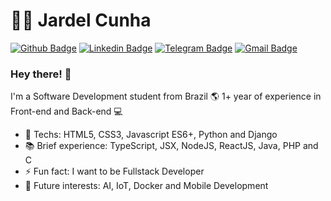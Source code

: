 # :man_technologist: Jardel Cunha

[![Github Badge](https://img.shields.io/badge/-Github-000?style=flat-square&logo=Github&logoColor=white&link=https://github.com/JardelDeveloper/)](https://github.com/JardelDeveloper/)
[![Linkedin Badge](https://img.shields.io/badge/-LinkedIn-blue?style=flat-square&logo=Linkedin&logoColor=white&link=https://www.linkedin.com/in/jardelcunhadeveloper/)](https://www.linkedin.com/in/jardelcunhadeveloper/)
[![Telegram Badge](https://img.shields.io/badge/-Telegram-1ca0f1?style=flat-square&labelColor=1ca0f1&logo=telegram&logoColor=white&link=https://t.me/jardelcunhadeveloper)](https://t.me/jardelcunhadeveloper)
[![Gmail Badge](https://img.shields.io/badge/-Gmail-c14438?style=flat-square&logo=Gmail&logoColor=white&link=mailto:developerprojectfullstack@gmail.com)](mailto:developerprojectfullstack@gmail.com)

### Hey there! 👋

I'm a Software Development student from Brazil 🌎 
1+ year of experience in Front-end and Back-end 💻

- 💙 Techs: HTML5, CSS3, Javascript ES6+, Python and Django
- 📚 Brief experience: TypeScript, JSX, NodeJS, ReactJS, Java, PHP and C
- ⚡ Fun fact: I want to be Fullstack Developer
- 🚀 Future interests: AI, IoT, Docker and Mobile Development

<!--
**JardelDeveloper/JardelDeveloper** is a ✨ _special_ ✨ repository because its `README.md` (this file) appears on your GitHub profile.

Here are some ideas to get you started:

- 🔭 I’m currently working on ...
- 🌱 I’m currently learning ...
- 👯 I’m looking to collaborate on ...
- 🤔 I’m looking for help with ...
- 💬 Ask me about ...
- 📫 How to reach me: ...
- 😄 Pronouns: ...
- ⚡ Fun fact: ...
-->

